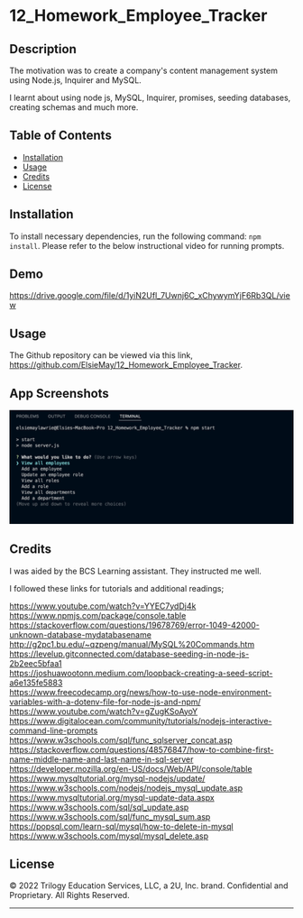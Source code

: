 # 12_Homework_Employee_Tracker

## Description

The motivation was to create a company's content management system using Node.js, Inquirer and MySQL.

I learnt about using node js, MySQL, Inquirer, promises, seeding databases, creating schemas and much more.

## Table of Contents

- [Installation](#installation)
- [Usage](#usage)
- [Credits](#credits)
- [License](#license)

## Installation

To install necessary dependencies, run the following command: `npm install`. Please refer to the below instructional video for running prompts.

## Demo

https://drive.google.com/file/d/1yiN2Ufl_7Uwnj6C_xChywymYjF6Rb3QL/view

## Usage

The Github repository can be viewed via this link, https://github.com/ElsieMay/12_Homework_Employee_Tracker.

## App Screenshots

![Screenshot](https://github.com/ElsieMay/12_Homework_Employee_Tracker/blob/main/images/Screen%20Shot%202022-05-16%20at%2010.44.44%20pm.png)

## Credits

I was aided by the BCS Learning assistant. They instructed me well.

I followed these links for tutorials and additional readings;

https://www.youtube.com/watch?v=YYEC7ydDj4k<br>
https://www.npmjs.com/package/console.table<br>
https://stackoverflow.com/questions/19678769/error-1049-42000-unknown-database-mydatabasename<br>
http://g2pc1.bu.edu/~qzpeng/manual/MySQL%20Commands.htm<br>
https://levelup.gitconnected.com/database-seeding-in-node-js-2b2eec5bfaa1<br>
https://joshuawootonn.medium.com/loopback-creating-a-seed-script-a6e135fe5883<br>
https://www.freecodecamp.org/news/how-to-use-node-environment-variables-with-a-dotenv-file-for-node-js-and-npm/<br>
https://www.youtube.com/watch?v=gZugKSoAyoY<br>
https://www.digitalocean.com/community/tutorials/nodejs-interactive-command-line-prompts<br>
https://www.w3schools.com/sql/func_sqlserver_concat.asp<br>
https://stackoverflow.com/questions/48576847/how-to-combine-first-name-middle-name-and-last-name-in-sql-server<br>
https://developer.mozilla.org/en-US/docs/Web/API/console/table<br>
https://www.mysqltutorial.org/mysql-nodejs/update/<br>
https://www.w3schools.com/nodejs/nodejs_mysql_update.asp<br>
https://www.mysqltutorial.org/mysql-update-data.aspx<br>
https://www.w3schools.com/sql/sql_update.asp<br>
https://www.w3schools.com/sql/func_mysql_sum.asp<br>
https://popsql.com/learn-sql/mysql/how-to-delete-in-mysql<br>
https://www.w3schools.com/mysql/mysql_delete.asp<br>

## License

© 2022 Trilogy Education Services, LLC, a 2U, Inc. brand. Confidential and Proprietary. All Rights Reserved.

---
